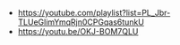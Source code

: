- https://youtube.com/playlist?list=PL_Jbr-TLUeGlimYmqRjn0CPGqas6tunkU
- https://youtu.be/OKJ-BOM7QLU
